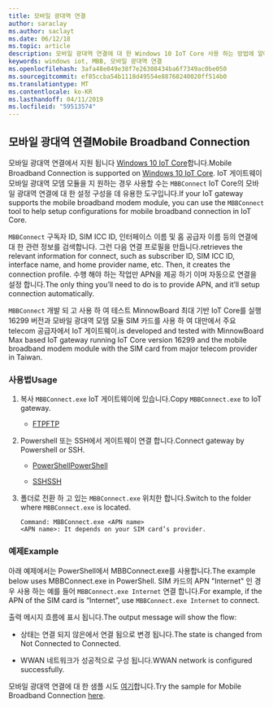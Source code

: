 ```yaml
---
title: 모바일 광대역 연결
author: saraclay
ms.author: saclayt
ms.date: 06/12/18
ms.topic: article
description: 모바일 광대역 연결에 대 한 Windows 10 IoT Core 사용 하는 방법에 알아봅니다.
keywords: windows iot, MBB, 모바일 광대역 연결
ms.openlocfilehash: 3afa48e049e38f7e26308434ba6f7349ac0be050
ms.sourcegitcommit: ef85ccba54b1118d49554e88768240020ff514b0
ms.translationtype: MT
ms.contentlocale: ko-KR
ms.lasthandoff: 04/11/2019
ms.locfileid: "59513574"
---
```

## <a name="mobile-broadband-connection"></a><span data-ttu-id="b08a4-104">모바일 광대역 연결</span><span class="sxs-lookup"><span data-stu-id="b08a4-104">Mobile Broadband Connection</span></span>

<span data-ttu-id="b08a4-105">모바일 광대역 연결에서 지원 됩니다 [Windows 10 IoT Core](http://windowsondevices.com)합니다.</span><span class="sxs-lookup"><span data-stu-id="b08a4-105">Mobile Broadband Connection is supported on [Windows 10 IoT Core](http://windowsondevices.com).</span></span> <span data-ttu-id="b08a4-106">IoT 게이트웨이 모바일 광대역 모뎀 모듈을 지 원하는 경우 사용할 수는 `MBBConnect` IoT Core의 모바일 광대역 연결에 대 한 설정 구성을 데 유용한 도구입니다.</span><span class="sxs-lookup"><span data-stu-id="b08a4-106">If your IoT gateway supports the mobile broadband modem module, you can use the `MBBConnect` tool to help setup configurations for mobile broadband connection in IoT Core.</span></span>

`MBBConnect` <span data-ttu-id="b08a4-107">구독자 ID, SIM ICC ID, 인터페이스 이름 및 홈 공급자 이름 등의 연결에 대 한 관련 정보를 검색합니다. 그런 다음 연결 프로필을 만듭니다.</span><span class="sxs-lookup"><span data-stu-id="b08a4-107">retrieves the relevant information for connect, such as subscriber ID, SIM ICC ID, interface name, and home provider name, etc. Then, it creates the connection profile.</span></span> <span data-ttu-id="b08a4-108">수행 해야 하는 작업만 APN을 제공 하기 이며 자동으로 연결을 설정 합니다.</span><span class="sxs-lookup"><span data-stu-id="b08a4-108">The only thing you’ll need to do is to provide APN, and it’ll setup connection automatically.</span></span>

`MBBConnect` <span data-ttu-id="b08a4-109">개발 되 고 사용 하 여 테스트 MinnowBoard 최대 기반 IoT Core를 실행 16299 버전과 모바일 광대역 모뎀 모듈 SIM 카드를 사용 하 여 대만에서 주요 telecom 공급자에서 IoT 게이트웨이.</span><span class="sxs-lookup"><span data-stu-id="b08a4-109">is developed and tested with MinnowBoard Max based IoT gateway running IoT Core version 16299 and the mobile broadband modem module with the SIM card from major telecom provider in Taiwan.</span></span>

### <a name="usage"></a><span data-ttu-id="b08a4-110">사용법</span><span class="sxs-lookup"><span data-stu-id="b08a4-110">Usage</span></span>

1. <span data-ttu-id="b08a4-111">복사 `MBBConnect.exe` IoT 게이트웨이에 있습니다.</span><span class="sxs-lookup"><span data-stu-id="b08a4-111">Copy `MBBConnect.exe` to IoT gateway.</span></span>

   * [<span data-ttu-id="b08a4-112">FTP</span><span class="sxs-lookup"><span data-stu-id="b08a4-112">FTP</span></span>](https://docs.microsoft.com/windows/iot-core/connect-your-device/ftp)

2. <span data-ttu-id="b08a4-113">Powershell 또는 SSH에서 게이트웨이 연결 합니다.</span><span class="sxs-lookup"><span data-stu-id="b08a4-113">Connect gateway by Powershell or SSH.</span></span>

   * [<span data-ttu-id="b08a4-114">PowerShell</span><span class="sxs-lookup"><span data-stu-id="b08a4-114">PowerShell</span></span>](https://docs.microsoft.com/windows/iot-core/connect-your-device/powershell)

   * [<span data-ttu-id="b08a4-115">SSH</span><span class="sxs-lookup"><span data-stu-id="b08a4-115">SSH</span></span>](https://docs.microsoft.com/windows/iot-core/connect-your-device/SSH)

3. <span data-ttu-id="b08a4-116">폴더로 전환 하 고 있는 `MBBConnect.exe` 위치한 합니다.</span><span class="sxs-lookup"><span data-stu-id="b08a4-116">Switch to the folder where `MBBConnect.exe` is located.</span></span> 
   ```
   Command: MBBConnect.exe <APN name>
   <APN name>: It depends on your SIM card’s provider. 
   ```

### <a name="example"></a><span data-ttu-id="b08a4-117">예제</span><span class="sxs-lookup"><span data-stu-id="b08a4-117">Example</span></span>
<span data-ttu-id="b08a4-118">아래 예제에서는 PowerShell에서 MBBConnect.exe를 사용합니다.</span><span class="sxs-lookup"><span data-stu-id="b08a4-118">The example below uses MBBConnect.exe in PowerShell.</span></span> <span data-ttu-id="b08a4-119">SIM 카드의 APN "Internet" 인 경우 사용 하는 예를 들어 `MBBConnect.exe Internet` 연결 합니다.</span><span class="sxs-lookup"><span data-stu-id="b08a4-119">For example, if the APN of the SIM card is “Internet”, use `MBBConnect.exe Internet` to connect.</span></span>
 
<span data-ttu-id="b08a4-120">출력 메시지 흐름에 표시 됩니다.</span><span class="sxs-lookup"><span data-stu-id="b08a4-120">The output message will show the flow:</span></span>

* <span data-ttu-id="b08a4-121">상태는 연결 되지 않은에서 연결 됨으로 변경 됩니다.</span><span class="sxs-lookup"><span data-stu-id="b08a4-121">The state is changed from Not Connected to Connected.</span></span> 

* <span data-ttu-id="b08a4-122">WWAN 네트워크가 성공적으로 구성 됩니다.</span><span class="sxs-lookup"><span data-stu-id="b08a4-122">WWAN network is configured successfully.</span></span>

<span data-ttu-id="b08a4-123">모바일 광대역 연결에 대 한 샘플 시도 [여기](https://github.com/ms-iot/iot-utilities/tree/master/MBBConnect)합니다.</span><span class="sxs-lookup"><span data-stu-id="b08a4-123">Try the sample for Mobile Broadband Connection [here](https://github.com/ms-iot/iot-utilities/tree/master/MBBConnect).</span></span>
